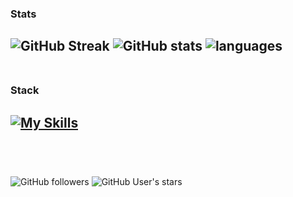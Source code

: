 ### Stats
![GitHub Streak](https://github-readme-streak-stats.herokuapp.com/?user=heartshapedbox&theme=tokyonight_duo&background=0d1117&stroke=0d1117&fire=orange&hide_border=true&hide_longest_streak=true&card_width=200)
![GitHub stats](https://github-readme-stats.vercel.app/api?username=heartshapedbox&show_icons=true&hide_title=true&hide_rank=true&hide=contribs&theme=tokyonight&bg_color=90,0d1117,161d28&hide_border=true&card_width=200) ![languages](https://github-readme-stats.vercel.app/api/top-langs/?username=heartshapedbox&layout=compact&hide_progress=true&theme=tokyonight&bg_color=90,0d1117,161d28&hide_border=true&card_width=200)
<br />
<br />
-
### Stack
[![My Skills](https://skillicons.dev/icons?i=html,css,js,jquery,python,django,vscode,github,git,ps&perline=10&theme=dark)]()
<br />
<br />
-
<br />

![GitHub followers](https://img.shields.io/github/followers/heartshapedbox?color=5955E8&logo=github&style=flat) ![GitHub User's stars](https://img.shields.io/github/stars/heartshapedbox?color=5955E8&label=stars%20earned&logo=github&style=flat)

<!---
heartshapedbox/heartshapedbox is a ✨ special ✨ repository because its `README.md` (this file) appears on your GitHub profile.
You can click the Preview link to take a look at your changes.
--->
